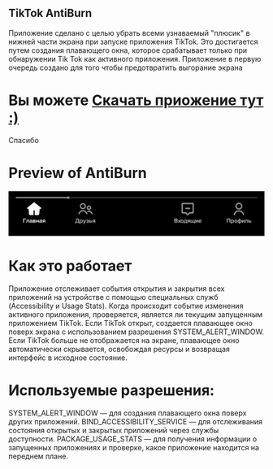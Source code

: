 ## TikTok AntiBurn

Приложение сделано с целью убрать всеми узнаваемый "плюсик" в нижней части экрана при запуске приложения TikTok.
Это достигается путем создания плавающего окна, которое срабатывает только при обнаружении Tik Tok как активного приложения.
Приложение в первую очередь создано для того чтобы предотвратить выгорание экрана

# Вы можете [Скачать приожение тут :)](https://github.com/0mnr0/JournalMini/releases)
Спасибо


# Preview of AntiBurn
![image](https://github.com/0mnr0/TikTokAntiBurn/blob/master/app/sampledata/tt_screenshot.png?raw=true)


# Как это работает
Приложение отслеживает события открытия и закрытия всех приложений на устройстве с помощью специальных служб (Accessibility и Usage Stats).
Когда происходит событие изменения активного приложения, проверяется, является ли текущим запущенным приложением TikTok.
Если TikTok открыт, создается плавающее окно поверх экрана с использованием разрешения SYSTEM_ALERT_WINDOW.
Если TikTok больше не отображается на экране, плавающее окно автоматически скрывается, освобождая ресурсы и возвращая интерфейс в исходное состояние.




# Используемые разрешения:
SYSTEM_ALERT_WINDOW — для создания плавающего окна поверх других приложений.
BIND_ACCESSIBILITY_SERVICE — для отслеживания состояния открытых и закрытых приложений через службы доступности.
PACKAGE_USAGE_STATS — для получения информации о запущенных приложениях и проверке, какое приложение находится на переднем плане.
